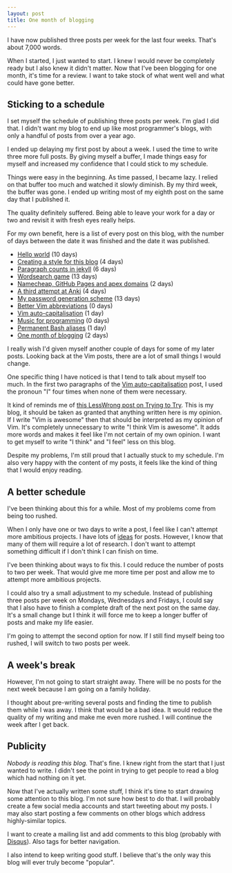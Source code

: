 ```yaml
---
layout: post
title: One month of blogging
---
```


I have now published three posts per week for the last four weeks. That's about 7,000 words. 

When I started, I just wanted to start. I knew I would never be completely ready but I also knew it didn't matter. Now that I've been blogging for one month, it's time for a review. I want to take stock of what went well and what could have gone better. 


## Sticking to a schedule

I set myself the schedule of publishing three posts per week. I'm glad I did that. I didn't want my blog to end up like most programmer's blogs, with only a handful of posts from over a year ago. 

I ended up delaying my first post by about a week. I used the time to write three more full posts. By giving myself a buffer, I made things easy for myself and increased my confidence that I could stick to my schedule. 

Things were easy in the beginning. As time passed, I became lazy. I relied on that buffer too much and watched it slowly diminish. By my third week, the buffer was gone. I ended up writing most of my eighth post on the same day that I published it.

The quality definitely suffered. Being able to leave your work for a day or two and revisit it with fresh eyes really helps. 

For my own benefit, here is a list of every post on this blog, with the number of days between the date it was finished and the date it was published. 

- [Hello world](/hello-world/) (10 days)
- [Creating a style for this blog](/creating-a-style-for-this-blog/) (4 days)
- [Paragraph counts in jekyll](/paragraph-counts-in-jekyll/) (6 days)
- [Wordsearch game](/wordsearch-game/) (13 days)
- [Namecheap, GitHub Pages and apex domains](/namecheap-github-pages-and-apex-domains/) (2 days)
- [A third attempt at Anki](/a-third-attempt-at-anki/) (4 days)
- [My password generation scheme](/my-password-generation-scheme/) (13 days)
- [Better Vim abbreviations](/better-vim-abbreviations/) (0 days)
- [Vim auto-capitalisation](/vim-auto-capitalisation/) (1 day)
- [Music for programming](/music-for-programming/) (0 days)
- [Permanent Bash aliases](/permanent-bash-aliases/) (1 day)
- [One month of blogging](/one-month-of-blogging/) (2 days)

I really wish I'd given myself another couple of days for some of my later posts. Looking back at the Vim posts, there are a lot of small things I would change. 

One specific thing I have noticed is that I tend to talk about myself too much. In the first two paragraphs of the [Vim auto-capitalisation](/vim-auto-capitalisation/) post, I used the pronoun "I" four times when none of them were necessary. 

It kind of reminds me of [this LessWrong post on Trying to Try](http://lesswrong.com/lw/uh/trying_to_try/). This is my blog, it should be taken as granted that anything written here is my opinion. If I write "Vim is awesome" then that should be interpreted as my opinion of Vim. It's completely unnecessary to write "I think Vim is awesome". It adds more words and makes it feel like I'm not certain of my own opinion. I want to get myself to write "I think" and "I feel" less on this blog. 

Despite my problems, I'm still proud that I actually stuck to my schedule. I'm also very happy with the content of my posts, it feels like the kind of thing that I would enjoy reading. 

## A better schedule

I've been thinking about this for a while. Most of my problems come from being too rushed. 

When I only have one or two days to write a post, I feel like I can't attempt more ambitious projects. I have lots of [ideas](https://github.com/davidxmoody/davidxmoody.github.io/blob/master/_ideas.md) for posts. However, I know that many of them will require a lot of research. I don't want to attempt something difficult if I don't think I can finish on time. 

I've been thinking about ways to fix this. I could reduce the number of posts to two per week. That would give me more time per post and allow me to attempt more ambitious projects. 

I could also try a small adjustment to my schedule. Instead of publishing three posts per week on Mondays, Wednesdays and Fridays, I could say that I also have to finish a complete draft of the next post on the same day. It's a small change but I think it will force me to keep a longer buffer of posts and make my life easier.

I'm going to attempt the second option for now. If I still find myself being too rushed, I will switch to two posts per week.

## A week's break

However, I'm not going to start straight away. There will be no posts for the next week because I am going on a family holiday. 

I thought about pre-writing several posts and finding the time to publish them while I was away. I think that would be a bad idea. It would reduce the quality of my writing and make me even more rushed. I will continue the week after I get back. 

## Publicity

*Nobody is reading this blog.* That's fine. I knew right from the start that I just wanted to write. I didn't see the point in trying to get people to read a blog which had nothing on it yet. 

Now that I've actually written some stuff, I think it's time to start drawing some attention to this blog. I'm not sure how best to do that. I will probably create a few social media accounts and start tweeting about my posts. I may also start posting a few comments on other blogs which address highly-similar topics. 

I want to create a mailing list and add comments to this blog (probably with [Disqus](https://disqus.com/)). Also tags for better navigation. 

I also intend to keep writing good stuff. I believe that's the only way this blog will ever truly become "popular". 
